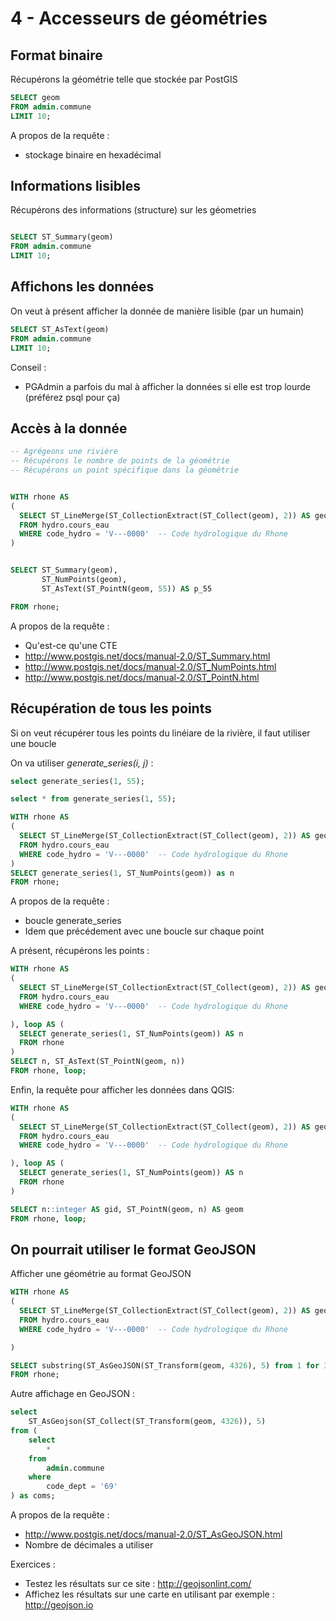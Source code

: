 4 - Accesseurs de géométries
============================

Format binaire
--------------

Récupérons la géométrie telle que stockée par PostGIS

```SQL
SELECT geom 
FROM admin.commune
LIMIT 10;
```


A propos de la requête :

- stockage binaire en hexadécimal

Informations lisibles
---------------------

Récupérons des informations (structure) sur les géometries

```SQL

SELECT ST_Summary(geom) 
FROM admin.commune
LIMIT 10;
```


Affichons les données
---------------------

On veut à présent afficher la donnée de manière lisible (par un humain)


```SQL
SELECT ST_AsText(geom) 
FROM admin.commune
LIMIT 10;
```

Conseil : 
- PGAdmin a parfois du mal à afficher la données si elle est trop lourde (préférez psql pour ça)

Accès à la donnée
-----------------

```SQL
-- Agrégeons une rivière
-- Récupérons le nombre de points de la géométrie
-- Récupérons un point spécifique dans la géométrie


WITH rhone AS 
(
  SELECT ST_LineMerge(ST_CollectionExtract(ST_Collect(geom), 2)) AS geom 
  FROM hydro.cours_eau 
  WHERE code_hydro = 'V---0000'  -- Code hydrologique du Rhone
)


SELECT ST_Summary(geom), 
       ST_NumPoints(geom), 
       ST_AsText(ST_PointN(geom, 55)) AS p_55

FROM rhone;
```

A propos de la requête :

- Qu'est-ce qu'une CTE
- http://www.postgis.net/docs/manual-2.0/ST_Summary.html
- http://www.postgis.net/docs/manual-2.0/ST_NumPoints.html
- http://www.postgis.net/docs/manual-2.0/ST_PointN.html

Récupération de tous les points
-------------------------------

Si on veut récupérer tous les points du linéiare de la rivière, il faut utiliser une boucle

On va utiliser _generate_series(i, j)_ :


```SQL
select generate_series(1, 55);

select * from generate_series(1, 55);
```


```SQL
WITH rhone AS 
(
  SELECT ST_LineMerge(ST_CollectionExtract(ST_Collect(geom), 2)) AS geom 
  FROM hydro.cours_eau 
  WHERE code_hydro = 'V---0000'  -- Code hydrologique du Rhone
)
SELECT generate_series(1, ST_NumPoints(geom)) as n
FROM rhone;
```

A propos de la requête :

- boucle generate_series
- Idem que précédement avec une boucle sur chaque point

A présent, récupérons les points :

```SQL
WITH rhone AS 
(
  SELECT ST_LineMerge(ST_CollectionExtract(ST_Collect(geom), 2)) AS geom 
  FROM hydro.cours_eau 
  WHERE code_hydro = 'V---0000'  -- Code hydrologique du Rhone

), loop AS (
  SELECT generate_series(1, ST_NumPoints(geom)) AS n
  FROM rhone
)
SELECT n, ST_AsText(ST_PointN(geom, n))
FROM rhone, loop;

```

Enfin, la requête pour afficher les données dans QGIS:

```SQL
WITH rhone AS 
(
  SELECT ST_LineMerge(ST_CollectionExtract(ST_Collect(geom), 2)) AS geom 
  FROM hydro.cours_eau 
  WHERE code_hydro = 'V---0000'  -- Code hydrologique du Rhone

), loop AS (
  SELECT generate_series(1, ST_NumPoints(geom)) AS n
  FROM rhone
)

SELECT n::integer AS gid, ST_PointN(geom, n) AS geom
FROM rhone, loop;
```

On pourrait utiliser le format GeoJSON
--------------------------------------

Afficher une géométrie au format GeoJSON

```SQL
WITH rhone AS 
(
  SELECT ST_LineMerge(ST_CollectionExtract(ST_Collect(geom), 2)) AS geom 
  FROM hydro.cours_eau 
  WHERE code_hydro = 'V---0000'  -- Code hydrologique du Rhone

)

SELECT substring(ST_AsGeoJSON(ST_Transform(geom, 4326), 5) from 1 for 300)
FROM rhone;
```

Autre affichage en GeoJSON :

```SQL
select 
    ST_AsGeojson(ST_Collect(ST_Transform(geom, 4326)), 5) 
from (
    select 
        * 
    from 
        admin.commune 
    where 
        code_dept = '69'
) as coms;
```

A propos de la requête :
- http://www.postgis.net/docs/manual-2.0/ST_AsGeoJSON.html
- Nombre de décimales a utiliser

Exercices :
- Testez les résultats sur ce site : http://geojsonlint.com/
- Affichez les résultats sur une carte en utilisant par exemple : http://geojson.io

